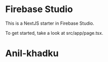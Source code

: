 # Firebase Studio

This is a NextJS starter in Firebase Studio.

To get started, take a look at src/app/page.tsx.
# Anil-khadku
